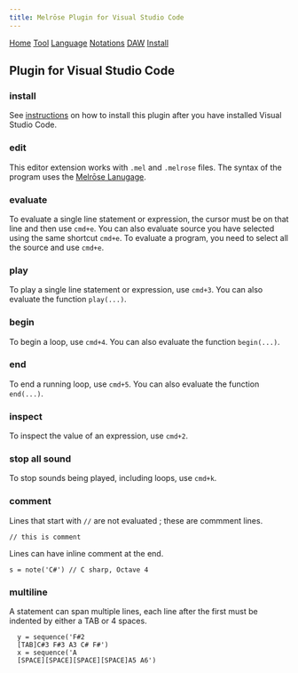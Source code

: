 ```yaml
---
title: Melrōse Plugin for Visual Studio Code
---
```


[Home](https://emicklei.github.io/melrose)
[Tool](cli.html)
[Language](dsl.html)
[Notations](notations.html)
[DAW](daw.html)
[Install](install.html)

## Plugin for Visual Studio Code

### install

See [instructions](install.html#plugin) on how to install this plugin after you have installed Visual Studio Code.

### edit

This editor extension works with `.mel` and `.melrose` files.
The syntax of the program uses the [Melrōse Lanugage](dsl.html).

### evaluate

To evaluate a single line statement or expression, the cursor must be on that line and then use `cmd+e`.
You can also evaluate source you have selected using the same shortcut `cmd+e`.
To evaluate a program, you need to select all the source and use `cmd+e`.

### play

To play a single line statement or expression, use `cmd+3`.
You can also evaluate the function `play(...)`.

### begin

To begin a loop, use `cmd+4`.
You can also evaluate the function `begin(...)`.

### end

To end a running loop, use `cmd+5`.
You can also evaluate the function `end(...)`.

### inspect

To inspect the value of an expression, use `cmd+2`.

### stop all sound

To stop sounds being played, including loops, use `cmd+k`.

### comment

Lines that start with `//` are not evaluated ; these are commment lines.

	// this is comment

Lines can have inline comment at the end.

	s = note('C#') // C sharp, Octave 4

### multiline

A statement can span multiple lines, each line after the first must be indented by either a TAB or 4 spaces.

	  y = sequence('F#2 
	  [TAB]C#3 F#3 A3 C# F#')
	  x = sequence('A 
	  [SPACE][SPACE][SPACE][SPACE]A5 A6')